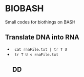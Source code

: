 <h1> BIOBASH </h1>
<p> Small codes for biothings on BASH </p>

<h2> Translate DNA into RNA </h2>
<ul>
  <li><code> cat rnaFile.txt | tr T U</code> </li>
  <li><code> tr T U < rnaFile.txt </code></li
</ul>


<h2> DD  </h2>
